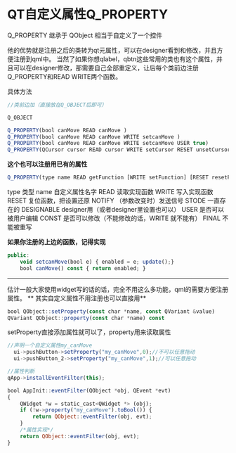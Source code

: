 # QT自定义属性Q_PROPERTY
Q_PROPERTY  继承于 QObject  相当于自定义了一个控件

他的优势就是注册之后的类转为qt元属性，可以在designer看到和修改，并且方便注册到qml中。
当然了如果你想qlabel，qbtn这些常用的类也有这个属性，并且可以在designer修改，那需要自己全部重定义，让后每个类前边注册Q_PROPERTY和READ  WRITE两个函数。

具体方法  

```javascript
//类前边加（直接放在Q_OBJECT后即可）

Q_OBJECT

Q_PROPERTY(bool canMove READ canMove )  
Q_PROPERTY(bool canMove READ canMove WRITE setcanMove )   
Q_PROPERTY(bool canMove READ canMove WRITE setcanMove USER true) 
Q_PROPERTY(QCursor cursor READ cursor WRITE setCursor RESET unsetCursor)  
```
**这个也可以注册用已有的属性**
```javascript
Q_PROPERTY(type name READ getFunction [WRITE setFunction] [RESET resetFunction] [NOTIFY notifySignal] [DESIGNABLE bool] [SCRIPTABLE bool] [STORED bool] [USER bool] [CONSTANT] [FINAL])  
```
type   类型
name  自定义属性名字
READ 读取实现函数
WRITE 写入实现函数
RESET  复位函数，把设置还原
NOTIFY （参数改变时）发送信号
STODE 一直存在的
DESIGNABLE  designer用（或者designer里设置也可以）
USER  是否可以被用户编辑
CONST 是否可以修改（不能修改的话，WRITE 就不能有）
FINAL 不能被重写


**如果你注册的上边的函数，记得实现**
```javascript
public:   
    void setcanMove(bool e) { enabled = e; update();}    
    bool canMove() const { return enabled; }
```

-------------------------------------------------------------------------------------------------------------------
估计一般大家使用widget写的话的话，完全不用这么多功能，qml的需要方便注册属性。
** 其实自定义属性不用注册也可以直接用**

```javascript
bool QObject::setProperty(const char *name, const QVariant &value)
QVariant QObject::property(const char *name) const
```
setProperty直接添加属性就可以了，property用来读取属性


```javascript
//声明一个自定义属性my_canMove
  ui->pushButton->setProperty("my_canMove",0);//不可以任意拖动
  ui->pushButton_2->setProperty("my_canMove",1);//可以任意拖动
```

```javascript
//属性判断
qApp->installEventFilter(this);

bool AppInit::eventFilter(QObject *obj, QEvent *evt)
{
    QWidget *w = static_cast<QWidget *> (obj);    
    if (!w->property("my_canMove").toBool()) {
        return QObject::eventFilter(obj, evt);
    } 
    /*属性实现*/
    return QObject::eventFilter(obj, evt);
}

```
